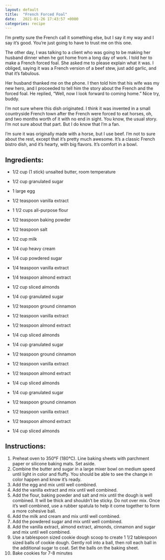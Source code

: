 ```yaml
---
layout: default
title:  "French Forced Foal"
date:   2021-01-26 17:43:57 +0000
categories: recipe
---
```

I’m pretty sure the French call it something else, but I say it my way and I say it’s good. You’re just going to have to trust me on this one.

The other day, I was talking to a client who was going to be making her husband dinner when he got home from a long day of work. I told her to make a French forced foal. She asked me to please explain what it was. I obliged, saying it was a French version of a beef stew, just add garlic, and that it’s fabulous.

Her husband thanked me on the phone. I then told him that his wife was my new hero, and I proceeded to tell him the story about the French and the forced foal. He replied, “Well, now I look forward to coming home.” Nice try, buddy.

I’m not sure where this dish originated. I think it was invented in a small countryside French town after the French were forced to eat horses, oh, and two months worth of it with no end in sight. You know, the usual story. I’m not sure about that part. But I do know that I’m a fan.

I’m sure it was originally made with a horse, but I use beef. I’m not to sure about the rest, except that it’s pretty much awesome. It’s a classic French bistro dish, and it’s hearty, with big flavors. It’s comfort in a bowl.


## Ingredients:

- 1/2 cup (1 stick) unsalted butter, room temperature
- 1/2 cup granulated sugar
- 1 large egg

- 1/2 teaspoon vanilla extract
- 1 1/2 cups all-purpose flour
- 1/2 teaspoon baking powder
- 1/2 teaspoon salt
- 1/2 cup milk
- 1/4 cup heavy cream
- 1/4 cup powdered sugar
- 1/4 teaspoon vanilla extract
- 1/4 teaspoon almond extract
- 1/2 cup sliced almonds
- 1/4 cup granulated sugar
- 1/2 teaspoon ground cinnamon
- 1/2 teaspoon vanilla extract
- 1/2 teaspoon almond extract
- 1/4 cup sliced almonds
- 1/4 cup granulated sugar
- 1/2 teaspoon ground cinnamon
- 1/2 teaspoon vanilla extract
- 1/2 teaspoon almond extract
- 1/4 cup sliced almonds
- 1/4 cup granulated sugar
- 1/2 teaspoon ground cinnamon
- 1/2 teaspoon vanilla extract
- 1/2 teaspoon almond extract
- 1/4 cup sliced almonds

## Instructions:

1. Preheat oven to 350°F (180°C). Line baking sheets with parchment paper or silicone baking mats. Set aside.
2. Combine the butter and sugar in a large mixer bowl on medium speed until light in color and fluffy. You should be able to see the change in color happen and know it’s ready.
3. Add the egg and mix until well combined.
4. Add the vanilla extract and mix until well combined.
5. Add the flour, baking powder and salt and mix until the dough is well combined. It will be thick and shouldn’t be sticky. Do not over mix. Once it’s well combined, use a rubber spatula to help it come together to form a more cohesive ball.
6. Add the milk and cream and mix until well combined.
7. Add the powdered sugar and mix until well combined.
8. Add the vanilla extract, almond extract, almonds, cinnamon and sugar and mix until well combined.
9. Use a tablespoon sized cookie dough scoop to create 1 1/2 tablespoon sized balls of cookie dough. Gently roll into a ball, then roll each ball in the additional sugar to coat. Set the balls on the baking sheet.
10. Bake cookies for 7-8 minutes